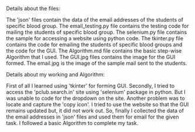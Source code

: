 Details about the files:

The 'json' files contain the data of the email addresses of the students of specific blood group. The email_testing.py file contains the testing code for mailing the students of specific blood group. The selenium.py file contains the sample for accessing a website using python code. The tkinter.py file contains the code for emailing the students of specific blood groups and the code for the GUI. The Algorithm.md file contains the basic step-wise Algorithm that I used. The GUI.jpg files contains the image for the GUI formed. The email.jpg is the image of the sample mail sent to the students. 

Details about my working and Algorithm:

First of all I learned using 'tkinter' for forming GUI. Secondly, I tried to access the 'pclub.search.in' site using 'selenium' package in python. But I was unable to code for the dropdown on the site. Another problem was to locate and capture the 'copy icon'. I tried to use the website so that the GUI remains updated but, it did not work out. So, finally I collected the data of the email addresses in 'json' files and used them for email for the given task. I followed a basic Algorithm to complete my task. 

